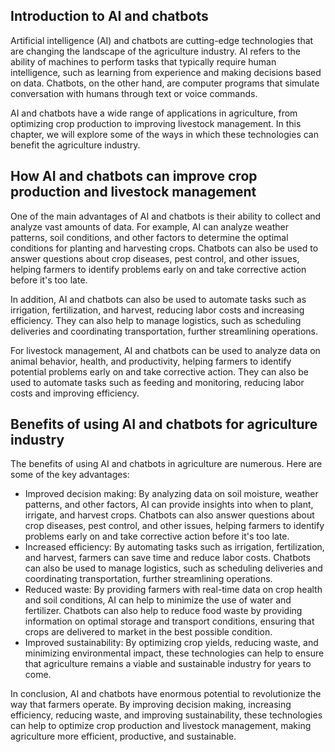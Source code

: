 
Introduction to AI and chatbots
-------------------------------

Artificial intelligence (AI) and chatbots are cutting-edge technologies that are changing the landscape of the agriculture industry. AI refers to the ability of machines to perform tasks that typically require human intelligence, such as learning from experience and making decisions based on data. Chatbots, on the other hand, are computer programs that simulate conversation with humans through text or voice commands.

AI and chatbots have a wide range of applications in agriculture, from optimizing crop production to improving livestock management. In this chapter, we will explore some of the ways in which these technologies can benefit the agriculture industry.

How AI and chatbots can improve crop production and livestock management
------------------------------------------------------------------------

One of the main advantages of AI and chatbots is their ability to collect and analyze vast amounts of data. For example, AI can analyze weather patterns, soil conditions, and other factors to determine the optimal conditions for planting and harvesting crops. Chatbots can also be used to answer questions about crop diseases, pest control, and other issues, helping farmers to identify problems early on and take corrective action before it's too late.

In addition, AI and chatbots can also be used to automate tasks such as irrigation, fertilization, and harvest, reducing labor costs and increasing efficiency. They can also help to manage logistics, such as scheduling deliveries and coordinating transportation, further streamlining operations.

For livestock management, AI and chatbots can be used to analyze data on animal behavior, health, and productivity, helping farmers to identify potential problems early on and take corrective action. They can also be used to automate tasks such as feeding and monitoring, reducing labor costs and improving efficiency.

Benefits of using AI and chatbots for agriculture industry
----------------------------------------------------------

The benefits of using AI and chatbots in agriculture are numerous. Here are some of the key advantages:

* Improved decision making: By analyzing data on soil moisture, weather patterns, and other factors, AI can provide insights into when to plant, irrigate, and harvest crops. Chatbots can also answer questions about crop diseases, pest control, and other issues, helping farmers to identify problems early on and take corrective action before it's too late.
* Increased efficiency: By automating tasks such as irrigation, fertilization, and harvest, farmers can save time and reduce labor costs. Chatbots can also be used to manage logistics, such as scheduling deliveries and coordinating transportation, further streamlining operations.
* Reduced waste: By providing farmers with real-time data on crop health and soil conditions, AI can help to minimize the use of water and fertilizer. Chatbots can also help to reduce food waste by providing information on optimal storage and transport conditions, ensuring that crops are delivered to market in the best possible condition.
* Improved sustainability: By optimizing crop yields, reducing waste, and minimizing environmental impact, these technologies can help to ensure that agriculture remains a viable and sustainable industry for years to come.

In conclusion, AI and chatbots have enormous potential to revolutionize the way that farmers operate. By improving decision making, increasing efficiency, reducing waste, and improving sustainability, these technologies can help to optimize crop production and livestock management, making agriculture more efficient, productive, and sustainable.

